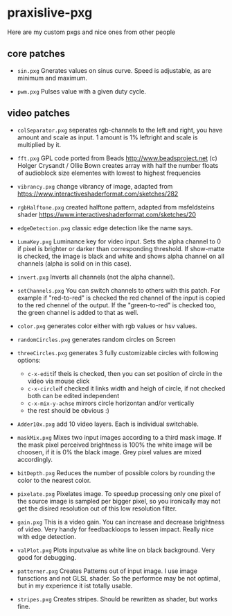 # praxislive-pxg
Here are my custom pxgs and nice ones from other people

## core patches

* `sin.pxg`
Gnerates values on sinus curve. Speed is adjustable, as are minimum and maximum.

* `pwm.pxg`
Pulses value with a given duty cycle.

## video patches

* `colSeparator.pxg`
seperates rgb-channels to the left and right, you have amount and scale as input. 1 amount is 1% leftright and scale is multiplied by it.

* `fft.pxg`
GPL code ported from Beads http://www.beadsproject.net (c) Holger Crysandt / Ollie Bown
creates array with half the number floats of audioblock size elementes with lowest to highest frequencies

* `vibrancy.pxg`
change vibrancy of image, adapted from https://www.interactiveshaderformat.com/sketches/282

* `rgbHalftone.pxg`
created halftone pattern, adapted from msfeldsteins shader https://www.interactiveshaderformat.com/sketches/20

* `edgeDetection.pxg`
classic edge detection like the name says.

* `LumaKey.pxg`
Luminance key for video input. Sets the alpha channel to 0 if pixel is brighter or darker than corresponding threshold. If show-matte is checked, the image is black and white and shows alpha channel on all channels (alpha is solid on in this case).

* `invert.pxg`
Inverts all channels (not the alpha channel).

* `setChannels.pxg`
You can switch channels to others with this patch. For example if "red-to-red" is checked the red channel of the input is copied to the red chennel of the output. If the "green-to-red" is checked too, the green channel is added to that as well.

* `color.pxg`
generates color either with rgb values or hsv values.

* `randomCircles.pxg`
generates random circles on Screen

* `threeCircles.pxg`
generates 3 fully customizable circles with following options:
  * `c-x-edit`if theis is checked, then you can set position of circle in the video via mouse click
  * `c-x-circle`if checked it links width and heigh of circle, if not checked both can be edited independent
  * `c-x-mix-y-achse` mirrors circle horizontan and/or vertically
  * the rest should be obvious :)
  
* `Adder10x.pxg`
add 10 video layers. Each is individual switchable.

* `maskMix.pxg`
Mixes two input images according to a third mask image. If the mask pixel perceived brightness is 100% the white image will be choosen, if it is 0% the black image. Grey pixel values are mixed accordingly.

* `bitDepth.pxg`
Reduces the number of possible colors by rounding the color to the nearest color.

* `pixelate.pxg`
Pixelates image. To speedup processing only one pixel of the source image is sampled per bigger pixel, so you ironically may not get the disired resolution out of this low resolution filter.

* `gain.pxg`
This is a video gain. You can increase and decrease brightness of video. Very handy for feedbackloops to lessen impact. Really nice with edge detection.

* `valPlot.pxg`
Plots inputvalue as white line on black background. Very good for debugging.

* `patterner.pxg`
Creates Patterns out of input image. I use image funsctions and not GLSL shader. So the performce may be not optimal, but in my experience it ist totally usable.

* `stripes.pxg`
Creates stripes. Should be rewritten as shader, but works fine.
